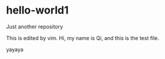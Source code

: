 # hello-world1
Just another repository

This is edited by vim.
Hi, my name is Qi, and this is the test file.

yayaya

